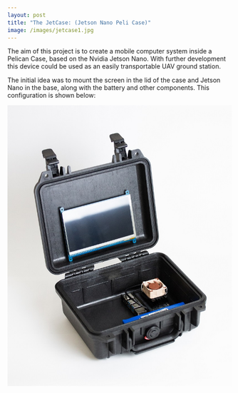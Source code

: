 ```yaml
---
layout: post
title: "The JetCase: (Jetson Nano Peli Case)"
image: /images/jetcase1.jpg
---
```


The aim of this project is to create a mobile computer system inside a Pelican Case, based on the Nvidia Jetson Nano. With further development this device could be used as an easily transportable UAV ground station.

The initial idea was to mount the screen in the lid of the case and Jetson Nano in the base, along with the battery and other components. This configuration is shown below:

<img src="/images/jetcase_old2.jpg" alt="" class="inline">
